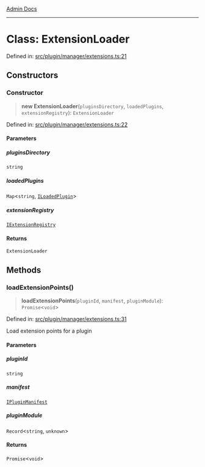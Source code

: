 [Admin Docs](/)

***

# Class: ExtensionLoader

Defined in: [src/plugin/manager/extensions.ts:21](https://github.com/Sourya07/talawa-api/blob/61a1911602b2f0aac7635e08ae2918f4f768e8ff/src/plugin/manager/extensions.ts#L21)

## Constructors

### Constructor

> **new ExtensionLoader**(`pluginsDirectory`, `loadedPlugins`, `extensionRegistry`): `ExtensionLoader`

Defined in: [src/plugin/manager/extensions.ts:22](https://github.com/Sourya07/talawa-api/blob/61a1911602b2f0aac7635e08ae2918f4f768e8ff/src/plugin/manager/extensions.ts#L22)

#### Parameters

##### pluginsDirectory

`string`

##### loadedPlugins

`Map`\<`string`, [`ILoadedPlugin`](../../../types/interfaces/ILoadedPlugin.md)\>

##### extensionRegistry

[`IExtensionRegistry`](../../../types/interfaces/IExtensionRegistry.md)

#### Returns

`ExtensionLoader`

## Methods

### loadExtensionPoints()

> **loadExtensionPoints**(`pluginId`, `manifest`, `pluginModule`): `Promise`\<`void`\>

Defined in: [src/plugin/manager/extensions.ts:31](https://github.com/Sourya07/talawa-api/blob/61a1911602b2f0aac7635e08ae2918f4f768e8ff/src/plugin/manager/extensions.ts#L31)

Load extension points for a plugin

#### Parameters

##### pluginId

`string`

##### manifest

[`IPluginManifest`](../../../types/interfaces/IPluginManifest.md)

##### pluginModule

`Record`\<`string`, `unknown`\>

#### Returns

`Promise`\<`void`\>
